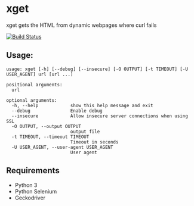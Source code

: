 # xget
xget gets the HTML from dynamic webpages where curl fails

[![Build Status](https://travis-ci.org/ricardobranco777/xget.svg?branch=master)](https://travis-ci.org/ricardobranco777/xget)

## Usage:

```
usage: xget [-h] [--debug] [--insecure] [-O OUTPUT] [-t TIMEOUT] [-U USER_AGENT] url [url ...]

positional arguments:
  url

optional arguments:
  -h, --help            show this help message and exit
  --debug               Enable debug
  --insecure            Allow insecure server connections when using SSL
  -O OUTPUT, --output OUTPUT
                        output file
  -t TIMEOUT, --timeout TIMEOUT
                        Timeout in seconds
  -U USER_AGENT, --user-agent USER_AGENT
                        User agent
```

## Requirements

- Python 3
- Python Selenium
- Geckodriver
